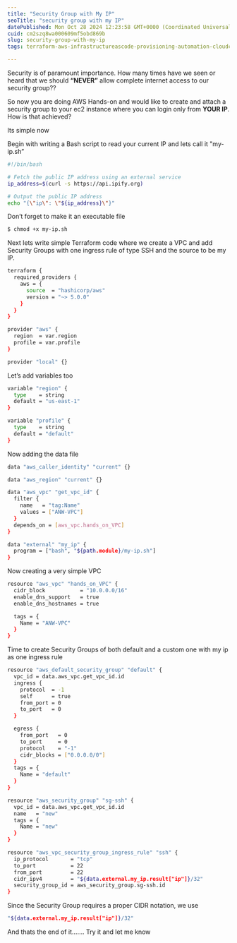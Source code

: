 ```yaml
---
title: "Security Group with My IP"
seoTitle: "security group with my IP"
datePublished: Mon Oct 28 2024 12:23:58 GMT+0000 (Coordinated Universal Time)
cuid: cm2szq8wa000609mf5obd869b
slug: security-group-with-my-ip
tags: terraform-aws-infrastructureascode-provisioning-automation-cloudcomputing

---
```


Security is of paramount importance. How many times have we seen or heard that we should **“NEVER”** allow complete internet access to our security group??

So now you are doing AWS Hands-on and would like to create and attach a security group to your ec2 instance where you can login only from **YOUR IP**. How is that achieved?

Its simple now

Begin with writing a Bash script to read your current IP and lets call it "my-ip.sh”

```bash
#!/bin/bash

# Fetch the public IP address using an external service
ip_address=$(curl -s https://api.ipify.org)

# Output the public IP address
echo "{\"ip\": \"${ip_address}\"}"
```

Don’t forget to make it an executable file

```bash
$ chmod +x my-ip.sh
```

Next lets write simple Terraform code where we create a VPC and add Security Groups with one ingress rule of type SSH and the source to be my IP.

```bash
terraform {
  required_providers {
    aws = {
      source  = "hashicorp/aws"
      version = "~> 5.0.0"
    }
  }
}

provider "aws" {
  region  = var.region
  profile = var.profile
}

provider "local" {}
```

Let’s add variables too

```bash
variable "region" {
  type    = string
  default = "us-east-1"
}

variable "profile" {
  type    = string
  default = "default"
}
```

Now adding the data file

```bash
data "aws_caller_identity" "current" {}

data "aws_region" "current" {}

data "aws_vpc" "get_vpc_id" {
  filter {
    name   = "tag:Name"
    values = ["ANW-VPC"]
  }
  depends_on = [aws_vpc.hands_on_VPC]
}

data "external" "my_ip" {
  program = ["bash", "${path.module}/my-ip.sh"]
}
```

Now creating a very simple VPC

```bash
resource "aws_vpc" "hands_on_VPC" {
  cidr_block           = "10.0.0.0/16"
  enable_dns_support   = true
  enable_dns_hostnames = true

  tags = {
    Name = "ANW-VPC"
  }
}
```

Time to create Security Groups of both default and a custom one with my ip as one ingress rule

```bash
resource "aws_default_security_group" "default" {
  vpc_id = data.aws_vpc.get_vpc_id.id
  ingress {
    protocol  = -1
    self      = true
    from_port = 0
    to_port   = 0
  }

  egress {
    from_port   = 0
    to_port     = 0
    protocol    = "-1"
    cidr_blocks = ["0.0.0.0/0"]
  }
  tags = {
    Name = "default"
  }
}

resource "aws_security_group" "sg-ssh" {
  vpc_id = data.aws_vpc.get_vpc_id.id
  name   = "new"
  tags = {
    Name = "new"
  }
}

resource "aws_vpc_security_group_ingress_rule" "ssh" {
  ip_protocol       = "tcp"
  to_port           = 22
  from_port         = 22
  cidr_ipv4         = "${data.external.my_ip.result["ip"]}/32"
  security_group_id = aws_security_group.sg-ssh.id
}
```

Since the Security Group requires a proper CIDR notation, we use

```bash
"${data.external.my_ip.result["ip"]}/32"
```

And thats the end of it……. Try it and let me know